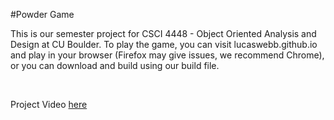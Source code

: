 \#Powder Game

This is our semester project for CSCI 4448 - Object Oriented Analysis and Design
at CU Boulder. To play the game, you can visit lucaswebb.github.io and play in
your browser (Firefox may give issues, we recommend Chrome), or you can download
and build using our build file.

 

Project Video [here](<https://youtu.be/85spOkpEdMA>)
